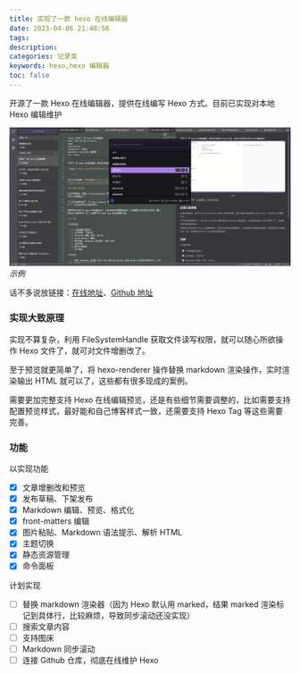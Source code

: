 ```yaml
---
title: 实现了一款 hexo 在线编辑器
date: 2023-04-06 21:48:58
tags:
description:
categories: 记录类
keywords: hexo,hexo 编辑器
toc: false
---
```


开源了一款 Hexo 在线编辑器，提供在线编写 Hexo 方式。目前已实现对本地 Hexo 编辑维护

![Img](/images/img_20230406222520_1.png) _示例_

<!-- more -->

话不多说放链接：[在线地址](https://web-hexo-editor.imalun.com)、[Github 地址](https://github.com/MaLuns/hexo-editor)

### 实现大致原理

实现不算复杂，利用 FileSystemHandle 获取文件读写权限，就可以随心所欲操作 Hexo 文件了，就可对文件增删改了。

至于预览就更简单了，将 hexo-renderer 操作替换 markdown 渲染操作，实时渲染输出 HTML 就可以了，这些都有很多现成的案例。

需要更加完整支持 Hexo 在线编辑预览，还是有些细节需要调整的，比如需要支持配置预览样式，最好能和自己博客样式一致，还需要支持 Hexo Tag 等这些需要完善。

### 功能

以实现功能

- [x] 文章增删改和预览
- [x] 发布草稿、下架发布
- [x] Markdown 编辑、预览、格式化
- [x] front-matters 编辑
- [x] 图片粘贴、Markdown 语法提示、解析 HTML
- [x] 主题切换
- [x] 静态资源管理
- [x] 命令面板

计划实现

- [ ] 替换 markdown 渲染器（因为 Hexo 默认用 marked，结果 marked 渲染标记到具体行，比较麻烦，导致同步滚动还没实现）
- [ ] 搜索文章内容
- [ ] 支持图床
- [ ] Markdown 同步滚动
- [ ] 连接 Github 仓库，彻底在线维护 Hexo

